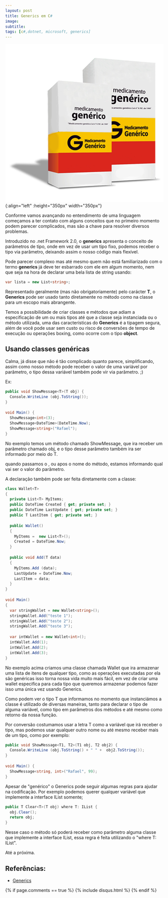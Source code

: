 ```yaml
---
layout: post
title: Generics em C#
image:
subtitle:
tags: [c#,dotnet, microsoft, generics]
---
```


![Generics em c#](../img/posts/generic.jpg){:align="left" :height="350px" width="350px"}

Conforme vamos avançando no entendimento de uma linguagem começamos a ter contato com alguns conceitos que no primeiro momento podem parecer complicados, mas são a chave para resolver diversos problemas.

Introduzido no .net Framework 2.0, o **generics** apresenta o conceito de parâmetros de tipo, onde em vez de usar um tipo fixo, podemos receber o tipo via parâmetro, deixando assim o nosso código mais flexível.

Pode parecer complexo mas até mesmo quem não está familiarizado com o termo **generics** já deve ter esbarrado com ele em algum momento, nem que seja na hora de declarar uma bela lista de string usando:
```cs
var lista = new List<string>;
```

Representado geralmente (mas não obrigatoriamente) pelo carácter **T**, o **Generics** pode ser usado tanto diretamente no método como na classe para um escopo mais abrangente.

Temos a possibilidade de criar classes e métodos que adiam a especificação de um ou mais tipos até que a classe seja instanciada ou o método utilizada, uma das características do **Generics** é a tipagem segura, além de você pode usar sem custo ou risco de conversões de tempo de execução ou operações boxing, como ocorre com o tipo **object**.

## Usando classes genéricas ##

Calma, já disse que não é tão complicado quanto parece, simplificando, assim como nosso método pode receber o valor de uma variável por parâmetro, o tipo dessa variável também pode vir via parâmetro. ;)

Ex:

```cs
public void ShowMessage<T>(T obj) {
  Console.WriteLine (obj.ToString());
}

void Main() {
  ShowMessage<int>(3);
  ShowMessage<DateTime>(DateTime.Now);
  ShowMessage<string>("Rafael");
}
```

No exemplo temos um método chamado ShowMessage, que ira receber um parâmetro chamado obj, e o tipo desse parâmetro também ira ser informado por meio do T.

quando passamos o <int>, <DateTime> ou <string> apos o nome do método, estamos informando qual vai ser o valor do parâmetro.


A declaração também pode ser feita diretamente com a classe:
```cs
class Wallet<T>
{
  private List<T> MyItems;
  public DateTime Created { get; private set; }
  public DateTime LastUpdate { get; private set; }
  public T LastItem { get; private set; }

  public Wallet()
  {
    MyItems =  new List<T>();
    Created = DateTime.Now;
  }

  public void Add(T data)
  {
    MyItems.Add (data);	
    LastUpdate = DateTime.Now;
    LastItem = data;
  }
}

void Main()
{
  var stringWallet = new Wallet<string>();
  stringWallet.Add("teste 1");
  stringWallet.Add("teste 2");
  stringWallet.Add("teste 3");
	
  var intWallet = new Wallet<int>();
  intWallet.Add(1);
  intWallet.Add(2);
  intWallet.Add(3);	
}
```

No exemplo acima criamos uma classe chamada Wallet que ira armazenar uma lista de itens de qualquer tipo, como as operações executadas por ela são genéricas isso torna nossa vida muito mais fácil, em vez de criar uma wallet especifica para cada tipo que queremos armazenar podemos fazer isso uma única vez usando Generics.

Como podem ver o tipo T que informamos no momento que instanciámos a classe é utilizado de diversas maneiras, tanto para declarar o tipo de alguma variável, como tipo em parâmetros dos métodos e até mesmo como retorno da nossa função.

Por conversão costumamos usar a letra T como a variável que irá receber o tipo, mas podemos usar qualquer outro nome ou até mesmo receber mais de um tipo, como por exemplo:

```cs
public void ShowMessage<T1, T2>(T1 obj, T2 obj2) {
  Console.WriteLine (obj.ToString() + " " +  obj2.ToString());
}

void Main() {
  ShowMessage<string, int>("Rafael", 99);
}
```

Apesar de "genérico" o  Generics pode seguir algumas regras para ajudar na codificação.
Por exemplo podemos querer qualquer variável que implemente a interface IList somente;

```cs
public T Clear<T>(T obj) where T: IList {
  obj.Clear();
  return obj;	
}
```

Nesse caso o método só poderá receber como parâmetro alguma classe que implemente a interface IList, essa regra é feita utilizando o "where T: IList".


Até a próxima.

## Referências: 
 - [Generics](https://docs.microsoft.com/pt-br/dotnet/csharp/programming-guide/generics/)


{% if page.comments == true %}
  {% include disqus.html %}
{% endif %}